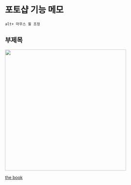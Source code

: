 # 포토샵 기능 메모

```
alt+ 마우스 휠 조정
```

## 부제목

<img src="https://yangjungmin.github.io/img/dddddd.png" width="400">
 
 [the book](https://thebook.io/#catid-2)
